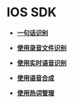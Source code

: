 # IOS SDK<a name="ZH-CN_TOPIC_0000001165491010"></a>

-   **[一句话识别](一句话识别.md)**  

-   **[使用录音文件识别](使用录音文件识别.md)**  

-   **[使用实时语音识别](使用实时语音识别.md)**  

-   **[使用语音合成](使用语音合成.md)**  

-   **[使用热词管理](使用热词管理.md)**  


